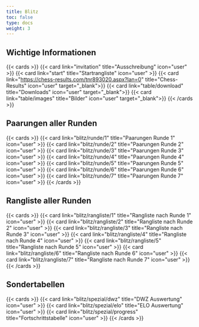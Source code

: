 ```yaml
---
title: Blitz
toc: false
type: docs
weight: 3
---
```


## Wichtige Informationen 
{{< cards >}}
  {{< card link="invitation" title="Ausschreibung" icon="user" >}}
  {{< card link="start" title="Startrangliste" icon="user" >}}
  {{< card link="https://chess-results.com/tnr893020.aspx?lan=0" title="Chess-Results" icon="user" target="_blank">}}
    {{< card link="table/download" title="Downloads" icon="user" target="_blank">}}
  {{< card link="table/images" title="Bilder" icon="user" target="_blank">}}
{{< /cards >}}

## Paarungen aller Runden 

{{< cards >}}
  {{< card link="blitz/runde/1" title="Paarungen Runde 1" icon="user" >}}
  {{< card link="blitz/runde/2" title="Paarungen Runde 2" icon="user" >}}
  {{< card link="blitz/runde/3" title="Paarungen Runde 3" icon="user" >}}
  {{< card link="blitz/runde/4" title="Paarungen Runde 4" icon="user" >}}
  {{< card link="blitz/runde/5" title="Paarungen Runde 5" icon="user" >}}
  {{< card link="blitz/runde/6" title="Paarungen Runde 6" icon="user" >}}
  {{< card link="blitz/runde/7" title="Paarungen Runde 7" icon="user" >}}
{{< /cards >}}

## Rangliste aller Runden 

{{< cards >}}
  {{< card link="blitz/rangliste/1" title="Rangliste nach Runde 1" icon="user" >}}
  {{< card link="blitz/rangliste/2" title="Rangliste nach Runde 2" icon="user" >}}
  {{< card link="blitz/rangliste/3" title="Rangliste nach Runde 3" icon="user" >}}
  {{< card link="blitz/rangliste/4" title="Rangliste nach Runde 4" icon="user" >}}
  {{< card link="blitz/rangliste/5" title="Rangliste nach Runde 5" icon="user" >}}
  {{< card link="blitz/rangliste/6" title="Rangliste nach Runde 6" icon="user" >}}
  {{< card link="blitz/rangliste/7" title="Rangliste nach Runde 7" icon="user" >}}
{{< /cards >}}


## Sondertabellen
{{< cards >}}
  {{< card link="blitz/spezial/dwz" title="DWZ Auswertung" icon="user" >}}
  {{< card link="blitz/spezial/elo" title="ELO Auswertung" icon="user" >}}
  {{< card link="blitz/spezial/progress" title="Fortschrittstabelle" icon="user" >}}
{{< /cards >}}


